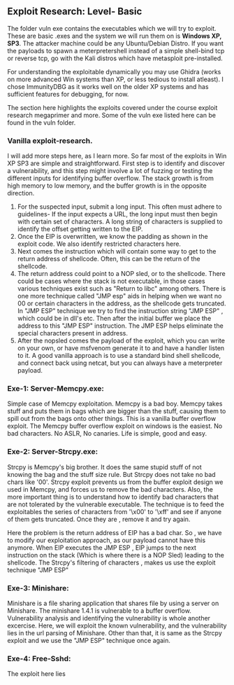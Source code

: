 ## Exploit Research: Level- Basic

The folder vuln exe contains the executables which we will try to exploit. These are basic .exes and the system we will run them on is **Windows XP, SP3**.
The attacker machine could be any Ubuntu/Debian Distro. If you want the payloads to spawn a meterpretershell instead of a simple shell-bind tcp or reverse tcp, go with the Kali distros which have metasploit pre-installed.

For understanding the exploitable dynamically you may use Ghidra (works on more advanced Win systems than XP, or less tedious to install atleast). I chose ImmunityDBG as it works well on the older XP systems and has sufficient features for debugging, for now.

The section here highlights the exploits covered under the course exploit research megaprimer and more. Some of the vuln exe listed here can be found in the vuln folder.

### Vanilla exploit-research.

I will add more steps here, as I learn more. So far most of the exploits in Win XP SP3 are simple and straightforward.
First step is to identify and discover a vulnerability, and this step might involve a lot of fuzzing or testing the different inputs for identifying buffer overflow. The stack growth is from high memory to low memory, and the buffer growth is in the opposite direction.

1. For the suspected input, submit a long input. This often must adhere to guidelines- If the input expects a URL, the long input must then begin with certain set of characters. A long string of characters is supplied to identify the offset getting written to the EIP. 
2. Once the EIP is overwritten, we know the padding as shown in the exploit code. We also identify restricted characters here.
3. Next comes the instruction which will contain some way to get to the return address of shellcode. Often, this can be the return of the shellcode. 
4. The return address could point to a NOP sled, or to the shellcode. There could be cases where the stack is not executable, in those cases various techniques exist such as "Return to libc" among others. There is one more technique called "JMP esp" aids in helping when we want no 00 or certain characters in the address, as the shellcode gets truncated. 
In "JMP ESP" technique we try to find the instruction string "JMP ESP" , which could be in dll's etc. Then after the initial buffer we place the address to this "JMP ESP" instruction. The JMP ESP helps eliminate the special characters present in address.
5. After the nopsled comes the payload of the exploit, which you can write on your own, or have msfvenom generate it to and have a handler listen to it. A good vanilla approach is to use a standard bind shell shellcode, and connect back using netcat, but you can always have a meterpreter payload.



### Exe-1: Server-Memcpy.exe:
Simple case of Memcpy exploitation. Memcpy is a bad boy. Memcpy takes stuff and puts them in bags which are bigger than the stuff, causing them to spill out from the bags onto other things. This is a vanilla buffer overflow exploit. The Memcpy buffer overflow exploit on windows is the easiest. No bad characters. No ASLR, No canaries. Life is simple, good and easy.


### Exe-2: Server-Strcpy.exe:
Strcpy is Memcpy's big brother. It does the same stupid stuff of not knowing the bag and the stuff size rule. But Strcpy does not take no bad chars like '00'. Strcpy exploit prevents us from the buffer exploit design we used in Memcpy, and forces us to remove the bad characters. Also, the more important thing is to understand how to identify bad characters that are not tolerated by the vulnerable executable. The technique is to feed the exploitables the series of characters from '\x00' to '\xff' and see if anyone of them gets truncated. Once they are , remove it and try again.

Here the problem is the return address of EIP has a bad char. So , we have to modify our exploitation approach, as our payload cannot have this anymore. When EIP executes the JMP ESP , EIP jumps to the next instruction on the stack (Which is where there is a NOP Sled) leading to the shellcode.  The Strcpy's filtering of characters , makes us use the exploit technique "JMP ESP"


### Exe-3: Minishare:
Minishare is a file sharing application that shares file by using a server on Minishare. The minishare 1.4.1 is vulnerable to a buffer overflow. Vulnerability analysis and identifying the vulnerability is whole another excercise. Here, we will exploit the known vulnerability, and the vulnerability lies in the url parsing of Minishare. Other than that, it is same as the Strcpy exploit and we use the "JMP ESP" technique once again.



### Exe-4: Free-Sshd:

The exploit here lies

